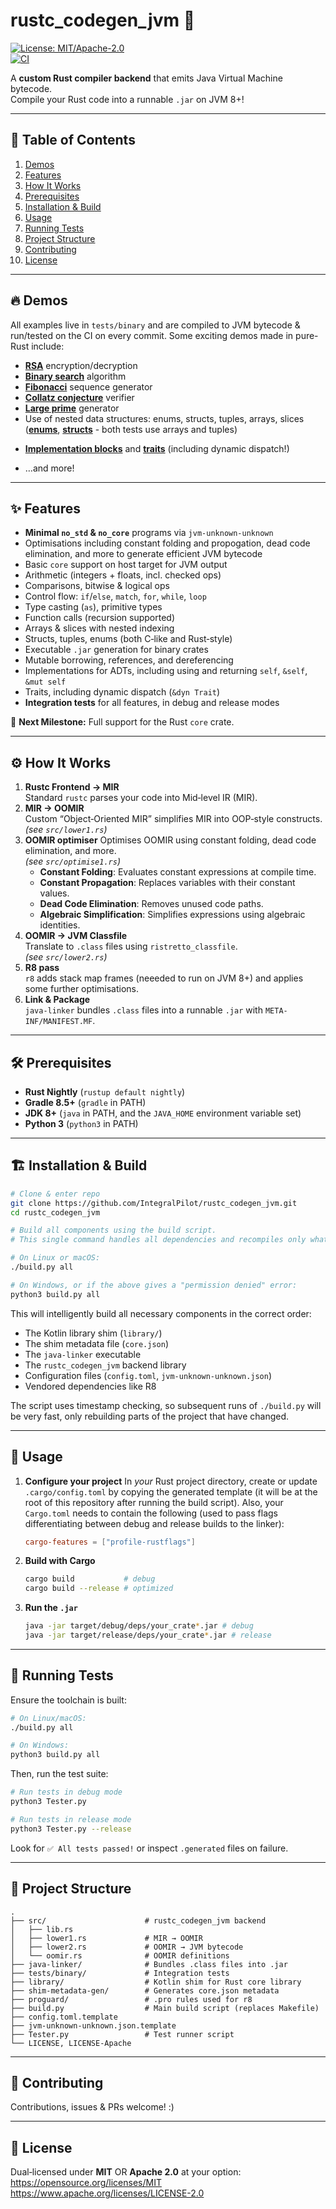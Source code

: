# rustc_codegen_jvm 🚀

[![License: MIT/Apache-2.0](https://img.shields.io/badge/license-MIT%20%7C%20Apache--2.0-blue.svg)](https://opensource.org/licenses/MIT)  
[![CI](https://github.com/IntegralPilot/rustc_codegen_jvm/actions/workflows/ci.yml/badge.svg)](https://github.com/IntegralPilot/rustc_codegen_jvm/actions)

A **custom Rust compiler backend** that emits Java Virtual Machine bytecode.  
Compile your Rust code into a runnable `.jar` on JVM 8+!

---

## 📖 Table of Contents

1. [Demos](#demos)  
2. [Features](#features)  
3. [How It Works](#how-it-works)  
4. [Prerequisites](#prerequisites)  
5. [Installation & Build](#installation--build)  
6. [Usage](#usage)  
7. [Running Tests](#running-tests)  
8. [Project Structure](#project-structure)  
9. [Contributing](#contributing)  
10. [License](#license)  

---

## 🔥 Demos
All examples live in `tests/binary` and are compiled to JVM bytecode & run/tested on the CI on every commit. Some exciting demos made in pure-Rust include:

- **[RSA](tests/binary/rsa/src/main.rs)** encryption/decryption  
- **[Binary search](tests/binary/binsearch/src/main.rs)** algorithm  
- **[Fibonacci](tests/binary/fibonacci/src/main.rs)** sequence generator  
- **[Collatz conjecture](tests/binary/collatz/src/main.rs)** verifier  
- **[Large prime](tests/binary/primes/src/main.rs)** generator  
- Use of nested data structures: enums, structs, tuples, arrays, slices (**[enums](tests/binary/enums/src/main.rs)**, **[structs](tests/binary/structs/src/main.rs)** - both tests use arrays and tuples)  
* **[Implementation blocks](tests/binary/impl/src/main.rs)** and **[traits](tests/binary/traits/src/main.rs)** (including dynamic dispatch!)
- …and more!

---

## ✨ Features

- **Minimal `no_std` & `no_core`** programs via `jvm-unknown-unknown`  
- Optimisations including constant folding and propogation, dead code elimination, and more to generate efficient JVM bytecode
- Basic `core` support on host target for JVM output  
- Arithmetic (integers + floats, incl. checked ops)  
- Comparisons, bitwise & logical ops  
- Control flow: `if`/`else`, `match`, `for`, `while`, `loop`  
- Type casting (`as`), primitive types  
- Function calls (recursion supported)  
- Arrays & slices with nested indexing  
- Structs, tuples, enums (both C‑like and Rust‑style)  
- Executable `.jar` generation for binary crates  
- Mutable borrowing, references, and dereferencing
- Implementations for ADTs, including using and returning `self`, `&self`, `&mut self`
- Traits, including dynamic dispatch (`&dyn Trait`)
- **Integration tests** for all features, in debug and release modes

🚧 **Next Milestone:** Full support for the Rust `core` crate.

---

## ⚙️ How It Works

1. **Rustc Frontend → MIR**  
   Standard `rustc` parses your code into Mid‑level IR (MIR).
2. **MIR → OOMIR**  
   Custom “Object‑Oriented MIR” simplifies MIR into OOP‑style constructs.  
   _(see `src/lower1.rs`)_  
3. **OOMIR optimiser**
   Optimises OOMIR using constant folding, dead code elimination, and more.  
   _(see `src/optimise1.rs`)_  
   - **Constant Folding**: Evaluates constant expressions at compile time.  
   - **Constant Propagation**: Replaces variables with their constant values.  
   - **Dead Code Elimination**: Removes unused code paths.  
   - **Algebraic Simplification**: Simplifies expressions using algebraic identities.
4. **OOMIR → JVM Classfile**  
   Translate to `.class` files using `ristretto_classfile`.  
   _(see `src/lower2.rs`)_  
5. **R8 pass**  
   `r8` adds stack map frames (neeeded to run on JVM 8+) and applies some further optimisations.
6. **Link & Package**  
   `java-linker` bundles `.class` files into a runnable `.jar` with `META-INF/MANIFEST.MF`.

---

## 🛠 Prerequisites

- **Rust Nightly** (`rustup default nightly`)  
- **Gradle 8.5+** (`gradle` in PATH)
- **JDK 8+** (`java` in PATH, and the `JAVA_HOME` environment variable set)
- **Python 3** (`python3` in PATH)

---

## 🏗 Installation & Build

```bash
# Clone & enter repo
git clone https://github.com/IntegralPilot/rustc_codegen_jvm.git
cd rustc_codegen_jvm

# Build all components using the build script.
# This single command handles all dependencies and recompiles only what's necessary.

# On Linux or macOS:
./build.py all

# On Windows, or if the above gives a "permission denied" error:
python3 build.py all
```

This will intelligently build all necessary components in the correct order:

-   The Kotlin library shim (`library/`)
-   The shim metadata file (`core.json`)
-   The `java-linker` executable
-   The `rustc_codegen_jvm` backend library
-   Configuration files (`config.toml`, `jvm-unknown-unknown.json`)
-   Vendored dependencies like R8

The script uses timestamp checking, so subsequent runs of `./build.py` will be very fast, only rebuilding parts of the project that have changed.

---

## 🚀 Usage

1.  **Configure your project**
    In *your* Rust project directory, create or update `.cargo/config.toml` by copying the generated template (it will be at the root of this repository after running the build script). Also, your `Cargo.toml` needs to contain the following (used to pass flags differentiating between debug and release builds to the linker):

    ```toml
    cargo-features = ["profile-rustflags"]
    ```

2.  **Build with Cargo**
    ```bash
    cargo build           # debug
    cargo build --release # optimized
    ```

3.  **Run the `.jar`**
    ```bash
    java -jar target/debug/deps/your_crate*.jar # debug
    java -jar target/release/deps/your_crate*.jar # release
    ```

---

## 🧪 Running Tests

Ensure the toolchain is built:

```bash
# On Linux/macOS:
./build.py all

# On Windows:
python3 build.py all
```

Then, run the test suite:

```bash
# Run tests in debug mode
python3 Tester.py

# Run tests in release mode
python3 Tester.py --release
```

Look for `✅ All tests passed!` or inspect `.generated` files on failure.

---

## 📂 Project Structure

```
.
├── src/                      # rustc_codegen_jvm backend
│   ├── lib.rs
│   ├── lower1.rs             # MIR → OOMIR
│   ├── lower2.rs             # OOMIR → JVM bytecode
│   └── oomir.rs              # OOMIR definitions
├── java-linker/              # Bundles .class files into .jar
├── tests/binary/             # Integration tests
├── library/                  # Kotlin shim for Rust core library
├── shim-metadata-gen/        # Generates core.json metadata
├── proguard/                 # .pro rules used for r8
├── build.py                  # Main build script (replaces Makefile)
├── config.toml.template
├── jvm-unknown-unknown.json.template
├── Tester.py                 # Test runner script
└── LICENSE, LICENSE-Apache
```

---

## 🤝 Contributing

Contributions, issues & PRs welcome! :)

---

## 📄 License

Dual‑licensed under **MIT** OR **Apache 2.0** at your option:
<https://opensource.org/licenses/MIT>
<https://www.apache.org/licenses/LICENSE-2.0>